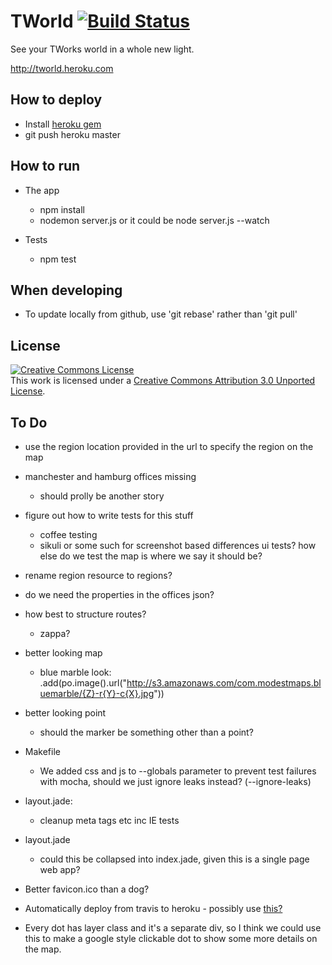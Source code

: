 TWorld  [![Build Status](https://secure.travis-ci.org/mattdunn/tworld.png)](http://travis-ci.org/mattdunn/tworld)
=======

See your TWorks world in a whole new light.

http://tworld.heroku.com

How to deploy
-------------

* Install [heroku gem](http://devcenter.heroku.com/articles/node-js)
* git push heroku master

How to run
----------

* The app
  * npm install
  * nodemon server.js or it could be node server.js --watch

* Tests
  * npm test

When developing
---------------

* To update locally from github, use 'git rebase' rather than 'git pull'

License
-------

<a rel="license" href="http://creativecommons.org/licenses/by/3.0/">
  <img alt="Creative Commons License" style="border-width:0" src="http://i.creativecommons.org/l/by/3.0/88x31.png" />
</a>
<br />This work is licensed under a <a rel="license" href="http://creativecommons.org/licenses/by/3.0/">Creative Commons Attribution 3.0 Unported License</a>.

To Do
-----

* use the region location provided in the url to specify the region on the map

* manchester and hamburg offices missing
  * should prolly be another story

* figure out how to write tests for this stuff
  * coffee testing
  * sikuli or some such for screenshot based differences ui tests? how else do we test the map is where we say it should be?

* rename region resource to regions?

* do we need the properties in the offices json?

* how best to structure routes?
  * zappa?

* better looking map
  * blue marble look: .add(po.image().url("http://s3.amazonaws.com/com.modestmaps.bluemarble/{Z}-r{Y}-c{X}.jpg"))

* better looking point
  * should the marker be something other than a point?

* Makefile
  * We added css and js to --globals parameter to prevent test failures with mocha, should we just ignore leaks instead? (--ignore-leaks)

* layout.jade:
  * cleanup meta tags etc inc IE tests 

* layout.jade
  * could this be collapsed into index.jade, given this is a single page web app?

* Better favicon.ico than a dog?

* Automatically deploy from travis to heroku - possibly use [this?](https://github.com/travis-ci/travis-cli/blob/master/spec/travis/cli/config_spec.rb)

* Every dot has layer class and it's a separate div, so I think we could use this to make a google style clickable dot to show some more details on the map.  